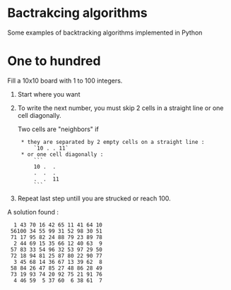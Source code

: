 # Bactrakcing algorithms

Some examples of backtracking algorithms implemented in Python


# One to hundred

Fill a 10x10 board with 1 to 100 integers.

1. Start where you want
2. To write the next number, you must skip 2 cells in a straight line
    or one cell diagonally.

    Two cells are "neighbors" if

        * they are separated by 2 empty cells on a straight line :
            `10 . . 11`
        * or one cell diagonally :
            ```
            10 .  .
            .  .  .
            .  .  11
            ```

3. Repeat last step untill you are strucked or reach 100.

A solution found :

```
  1 43 70 16 42 65 11 41 64 10
 56100 34 55 99 31 52 98 30 51
 71 17 95 82 24 88 79 23 89 78
  2 44 69 15 35 66 12 40 63  9
 57 83 33 54 96 32 53 97 29 50
 72 18 94 81 25 87 80 22 90 77
  3 45 68 14 36 67 13 39 62  8
 58 84 26 47 85 27 48 86 28 49
 73 19 93 74 20 92 75 21 91 76
  4 46 59  5 37 60  6 38 61  7
```
